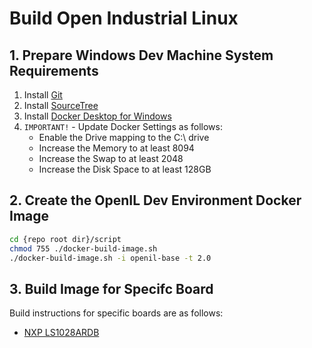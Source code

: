 # Build Open Industrial Linux

## 1. Prepare Windows Dev Machine System Requirements

1. Install [Git](https://git-scm.com/downloads)
1. Install [SourceTree](https://www.sourcetreeapp.com/)
1. Install [Docker Desktop for Windows](https://hub.docker.com)
1. `IMPORTANT!` - Update Docker Settings as follows:
   - Enable the Drive mapping to the C:\ drive
   - Increase the Memory to at least 8094
   - Increase the Swap to at least 2048
   - Increase the Disk Space to at least 128GB

## 2. Create the OpenIL Dev Environment Docker Image

~~~bash
cd {repo root dir}/script
chmod 755 ./docker-build-image.sh
./docker-build-image.sh -i openil-base -t 2.0
~~~


## 3. Build Image for Specifc Board

Build instructions for specific boards are as follows:

- [NXP LS1028ARDB](docs/howto-build-ls1028ardb.md)

